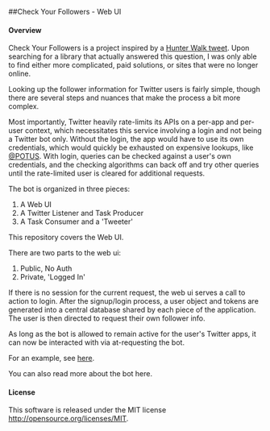 ##Check Your Followers - Web UI

#### Overview

Check Your Followers is a project inspired by a [Hunter Walk tweet](https://twitter.com/hunterwalk/status/627858565890338816). Upon searching for a library that actually answered this question, I was only able to find either more complicated, paid solutions, or sites that were no longer online.

Looking up the follower information for Twitter users is fairly simple, though there are several steps and nuances that make the process a bit more complex.

Most importantly, Twitter heavily rate-limits its APIs on a per-app and per-user context, which necessitates this service involving a login and not being a Twitter bot only. Without the login, the app would have to use its own credentials, which would quickly be exhausted on expensive lookups, like [@POTUS](https://twitter.com/potus). With login, queries can be checked against a user's own credentials, and the checking algorithms can back off and try other queries until the rate-limited user is cleared for additional requests.

The bot is organized in three pieces:

1. A Web UI
2. A Twitter Listener and Task Producer
3. A Task Consumer and a 'Tweeter'

This repository covers the Web UI.

There are two parts to the web ui:

1. Public, No Auth
2. Private, 'Logged In'

If there is no session for the current request, the web ui serves a call to action to login. After the signup/login process, a user object and tokens are generated into a central database shared by each piece of the application. The user is then directed to request their own follower info.

As long as the bot is allowed to remain active for the user's Twitter apps, it can now be interacted with via at-requesting the bot.

For an example, see [here](https://twitter.com/followcheckbot/status/628443992577961984).

You can also read more about the bot here.


#### License

This software is released under the MIT license http://opensource.org/licenses/MIT.
